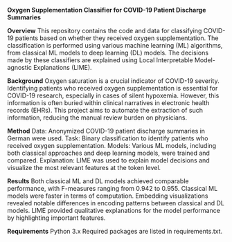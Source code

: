 **Oxygen Supplementation Classifier for COVID-19 Patient Discharge Summaries**

**Overview**
This repository contains the code and data for classifying COVID-19 patients based on whether they received oxygen supplementation. The classification is performed using various machine learning (ML) algorithms, from classical ML models to deep learning (DL) models. The decisions made by these classifiers are explained using Local Interpretable Model-agnostic Explanations (LIME).

**Background**
Oxygen saturation is a crucial indicator of COVID-19 severity. Identifying patients who received oxygen supplementation is essential for COVID-19 research, especially in cases of silent hypoxemia. However, this information is often buried within clinical narratives in electronic health records (EHRs). This project aims to automate the extraction of such information, reducing the manual review burden on physicians.

**Method**
Data: Anonymized COVID-19 patient discharge summaries in German were used.
Task: Binary classification to identify patients who received oxygen supplementation.
Models: Various ML models, including both classical approaches and deep learning models, were trained and compared.
Explanation: LIME was used to explain model decisions and visualize the most relevant features at the token level.

**Results**
Both classical ML and DL models achieved comparable performance, with F-measures ranging from 0.942 to 0.955.
Classical ML models were faster in terms of computation.
Embedding visualizations revealed notable differences in encoding patterns between classical and DL models.
LIME provided qualitative explanations for the model performance by highlighting important features.


**Requirements**
Python 3.x
Required packages are listed in requirements.txt.
